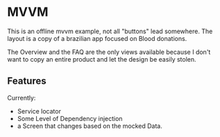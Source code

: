 # MVVM

This is an offline mvvm example, not all "buttons" lead somewhere. The layout is a copy of a brazilian app focused on Blood donations.

The Overview and the FAQ are the only views available because I don't want to copy an entire product and let the design be easily stolen.

## Features
Currently:

- Service locator
- Some Level of Dependency injection 
- a Screen that changes based on the mocked Data.
